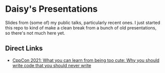 # Daisy's Presentations
Slides from (some of) my public talks, particularly recent ones. I just started this repo to kind of make a clean break from a bunch of old presentations, so there's not much here yet.

## Direct Links

- [CppCon 2021: What you can learn from being too cute: Why you should write code that you should never write](https://dhollman.github.io/presentations/cppcon-2021/what-you-can-learn-from-being-too-cute.html)

